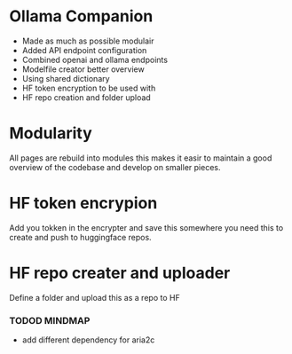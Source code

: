 # Ollama Companion



* Made as much as possible modulair
* Added API endpoint configuration
* Combined openai and ollama endpoints
* Modelfile creator better overview
* Using shared dictionary 
* HF token encryption to be used with 
* HF repo creation and folder upload


# Modularity

All pages are rebuild into modules this makes it easir to maintain a good overview of the codebase and develop on smaller pieces.


# HF token encrypion

Add you tokken in the encrypter and save this somewhere you need this to create and push to huggingface repos.


# HF repo creater and uploader

Define a folder and upload this as a repo to HF



### TODOD MINDMAP

* add different dependency for aria2c